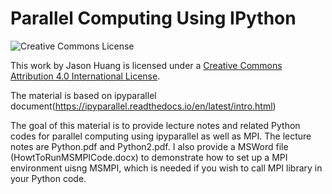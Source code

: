 # Parallel Computing Using IPython
![Creative Commons License](https://i.creativecommons.org/l/by/4.0/88x31.png)

This work by Jason Huang is licensed under a [Creative Commons Attribution 4.0 International License](http://creativecommons.org/licenses/by/4.0/).

The material is based on ipyparallel document(https://ipyparallel.readthedocs.io/en/latest/intro.html)

The goal of this material is to provide lecture notes and related Python codes for parallel computing using ipyparallel as well as MPI.
The lecture notes are Python.pdf and Python2.pdf.
I also provide a MSWord file (HowtToRunMSMPICode.docx) to demonstrate how to set up a MPI environment uisng MSMPI, which is needed if
you wish to call MPI library in your Python code.
